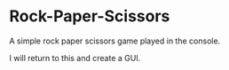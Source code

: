 # Rock-Paper-Scissors
A simple rock paper scissors game played in the console.

I will return to this and create a GUI.
